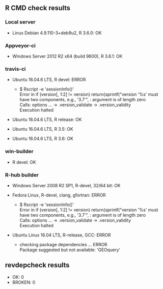 ## R CMD check results

### Local server

* Linux Debian 4.9.110-3+deb9u2, R 3.6.0: OK

### Appveyor-ci

* Windows Server 2012 R2 x64 (build 9600), R 3.6.1: OK

### travis-ci

* Ubuntu 16.04.6 LTS, R devel: ERROR  
  * \$ Rscript -e 'sessionInfo()'  
    Error in if (version[, 1:2] != version) return(sprintf("version '%s' must have two components, e.g., '3.7'",  : argument is of length zero  
    Calls: options ... <Anonymous> -> .version_validate -> .version_validity  
    Execution halted

* Ubuntu 16.04.6 LTS, R release: OK

* Ubuntu 16.04.6 LTS, R 3.5: OK

* Ubuntu 16.04.6 LTS, R 3.6: OK

### win-builder

* R devel: OK

### R-hub builder 

* Windows Server 2008 R2 SP1, R-devel, 32/64 bit: OK

* Fedora Linux, R-devel, clang, gfortran: ERROR  
  * \$ Rscript -e 'sessionInfo()'  
    Error in if (version[, 1:2] != version) return(sprintf("version '%s' must have two components, e.g., '3.7'",  : argument is of length zero  
    Calls: options ... <Anonymous> -> .version_validate -> .version_validity  
    Execution halted

* Ubuntu Linux 16.04 LTS, R-release, GCC: ERROR  
  * checking package dependencies ... ERROR  
    Package suggested but not available: 'GEOquery'

## revdepcheck results

* OK: 0
* BROKEN: 0
